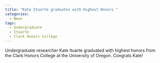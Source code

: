 ```yaml
---
title: "Kate Ituarte graduates with Highest Honors "
categories:
  - News
tags:
  - Undergraduate
  - Ituarte
  - Clark Honors College
---
```


Undergraduate researcher Kate Ituarte graduated with highest honors from the Clark Honors College at the University of Oregon. Congrats Kate!